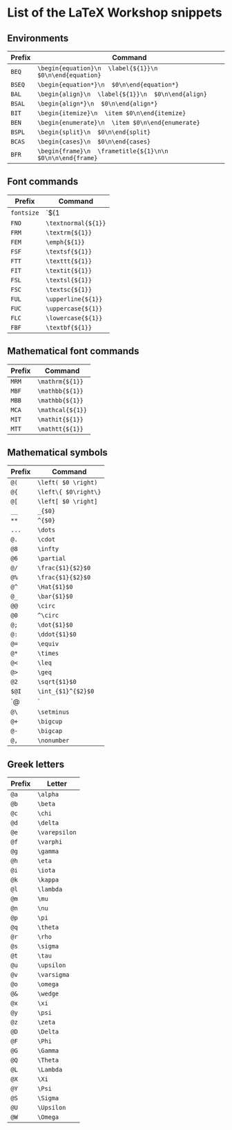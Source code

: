 # List of the LaTeX Workshop snippets

## Environments

| Prefix |                          Command                           |
| ------ | ---------------------------------------------------------- |
| `BEQ`  | `\begin{equation}\n  \label{${1}}\n  $0\n\end{equation}`   |
| `BSEQ` | `\begin{equation*}\n  $0\n\end{equation*}`                 |
| `BAL`  | `\begin{align}\n  \label{${1}}\n  $0\n\end{align}`         |
| `BSAL` | `\begin{align*}\n  $0\n\end{align*}`                       |
| `BIT`  | `\begin{itemize}\n  \item $0\n\end{itemize}`               |
| `BEN`  | `\begin{enumerate}\n  \item $0\n\end{enumerate}`           |
| `BSPL` | `\begin{split}\n  $0\n\end{split}`                         |
| `BCAS` | `\begin{cases}\n  $0\n\end{cases}`                         |
| `BFR`  | `\begin{frame}\n  \frametitle{${1}\n\n  $0\n\n\end{frame}` |

## Font commands

|   Prefix   |                                           Command                                           |
| ---------- | ------------------------------------------------------------------------------------------- |
| `fontsize` | `${1|\Huge,\huge,\LARGE,\Large,\large,\normalsize,\small,\footnotesize,\scriptsize,\tiny|}` |
| `FNO`      | `\textnormal{${1}}`                                                                         |
| `FRM`      | `\textrm{${1}}`                                                                             |
| `FEM`      | `\emph{${1}}`                                                                               |
| `FSF`      | `\textsf{${1}}`                                                                             |
| `FTT`      | `\texttt{${1}}`                                                                             |
| `FIT`      | `\textit{${1}}`                                                                             |
| `FSL`      | `\textsl{${1}}`                                                                             |
| `FSC`      | `\textsc{${1}}`                                                                             |
| `FUL`      | `\upperline{${1}}`                                                                          |
| `FUC`      | `\uppercase{${1}}`                                                                          |
| `FLC`      | `\lowercase{${1}}`                                                                          |
| `FBF`      | `\textbf{${1}}`                                                                             |


## Mathematical font commands

| Prefix |     Command      |
| ------ | ---------------- |
| `MRM`  | `\mathrm{${1}}`  |
| `MBF`  | `\mathbb{${1}}`  |
| `MBB`  | `\mathbb{${1}}`  |
| `MCA`  | `\mathcal{${1}}` |
| `MIT`  | `\mathit{${1}}`  |
| `MTT`  | `\mathtt{${1}}`  |



## Mathematical symbols

| Prefix |       Command        |
| ------ | -------------------- |
| `@(`   | `\left( $0 \right)`  |
| `@{`   | `\left\{ $0\right\}` |
| `@[`   | `\left[ $0 \right]`  |
| `__`   | `_{$0}`              |
| `**`   | `^{$0}`              |
| `...`  | `\dots`              |
| `@.`   | `\cdot`              |
| `@8`   | `\infty`             |
| `@6`   | `\partial`           |
| `@/`   | `\frac{$1}{$2}$0`    |
| `@%`   | `\frac{$1}{$2}$0`    |
| `@^`   | `\Hat{$1}$0`         |
| `@_`   | `\bar{$1}$0`         |
| `@@`   | `\circ`              |
| `@0`   | `^\circ`             |
| `@;`   | `\dot{$1}$0`         |
| `@:`   | `\ddot{$1}$0`        |
| `@=`   | `\equiv`             |
| `@*`   | `\times`             |
| `@<`   | `\leq`               |
| `@>`   | `\geq`               |
| `@2`   | `\sqrt{$1}$0`        |
| `$@I`  | `\int_{$1}^{$2}$0`   |
| `@| `  | `\Big | `            |
| `@\`   | `\setminus`          |
| `@+`   | `\bigcup`            |
| `@-`   | `\bigcap`            |
| `@,`   | `\nonumber`          |

## Greek letters

| Prefix |    Letter     |
| ------ | ------------- |
| `@a`   | `\alpha`      |
| `@b`   | `\beta`       |
| `@c`   | `\chi`        |
| `@d`   | `\delta`      |
| `@e`   | `\varepsilon` |
| `@f`   | `\varphi`     |
| `@g`   | `\gamma`      |
| `@h`   | `\eta`        |
| `@i`   | `\iota`       |
| `@k`   | `\kappa`      |
| `@l`   | `\lambda`     |
| `@m`   | `\mu`         |
| `@n`   | `\nu`         |
| `@p`   | `\pi`         |
| `@q`   | `\theta`      |
| `@r`   | `\rho`        |
| `@s`   | `\sigma`      |
| `@t`   | `\tau`        |
| `@u`   | `\upsilon`    |
| `@v`   | `\varsigma`   |
| `@o`   | `\omega`      |
| `@&`   | `\wedge`      |
| `@x`   | `\xi`         |
| `@y`   | `\psi`        |
| `@z`   | `\zeta`       |
| `@D`   | `\Delta`      |
| `@F`   | `\Phi`        |
| `@G`   | `\Gamma`      |
| `@Q`   | `\Theta`      |
| `@L`   | `\Lambda`     |
| `@X`   | `\Xi`         |
| `@Y`   | `\Psi`        |
| `@S`   | `\Sigma`      |
| `@U`   | `\Upsilon`    |
| `@W`   | `\Omega`      |